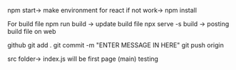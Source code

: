 npm start-> make environment for react 
if not work-> npm install

For build file
npm run build -> update build file
npx serve -s build -> posting build file on web

github 
git add .
git commit -m "ENTER MESSAGE IN HERE"
git push origin

src folder-> index.js will be first page (main)
testing